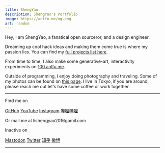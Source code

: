 ```yaml
---
title: ShengYao
description: ShengYao's Portfolio
image: https://antfu.me/og.png
art: random
---
```


Hey, I am ShengYao, a fanatical open sourceror, and a design engineer.

<!-- Working at {NuxtLabs}<br>
Creator of {Vitest} {Slidev} {VueUse} {UnoCSS} {Elk} {Type Challenges}<br>
Core team of {Vue} {Nuxt} {Vite}<br>
Maintaining {Shiki} {Twoslash} {ESLint Stylistic} -->

Dreaming up cool hack ideas and making them come true is where my passion lies. You can find my [full projects list here](/projects).

<!-- I give [talks](/talks) and write [blog posts](/posts) about open source, coding, tutorials, etc.
Occasionally, I also do coding live streams on [YouTube](https://www.youtube.com/anthonyfu7) and [哔哩哔哩](https://space.bilibili.com/668380). -->
From time to time, I also make some generative-art, interactivity experiments on [100.antfu.me](https://100.antfu.me/).

Outside of programming, I enjoy doing photography and traveling. Some of my photos can be found on [this page](/photos). I live in Tokyo, if you are around, please reach me out let's have some coffee or work together.

<div flex-auto />

---

Find me on

<p flex="~ gap-2 wrap" class="mt--2!">
  <a href="https://github.com/lsyzc" target="_blank"><span op75 i-simple-icons-github /> GitHub</a>
  <!-- <a href="https://bsky.app/profile/antfu.me" target="_blank"><span op75 i-ri-bluesky-fill /> Bluesky</a> -->
  <!-- <a href="https://www.threads.net/@antfu7" target="_blank"><span op75 i-ri-threads-line /> Threads</a> -->
  <!-- <a href="https://chat.antfu.me" target="_blank"><span op75 i-simple-icons-discord /> Discord Server</a> -->
  <a href="https://www.youtube.com/anthonyfu7" target="_blank"><span op75 i-simple-icons-youtube /> YouTube</a>
  <a href="https://www.instagram.com/antfu7" target="_blank"><span op75 i-simple-icons-instagram /> Instagram</a>
  <a href="https://space.bilibili.com/668380" target="_blank"><span op75 i-simple-icons-bilibili /> 哔哩哔哩</a>
  <!-- <a href="https://x.com/antfuzh" target="_blank"><span op75 i-ri-twitter-x-fill /> 中文推</a>
  <a href="https://x.com/antfujp" target="_blank"><span op75 i-ri-twitter-x-fill /> 日本語</a> -->
</p>

Or mail me at <span font-mono>lishengyao2016<span i-carbon-at/>gamil.com</span>

Inactive on <div flex="~ inline gap-2 wrap"><a href="https://elk.zone/m.webtoo.ls/@antfu" target="_blank"><span op75 i-simple-icons-mastodon/> Mastodon</a> <a href="https://x.com/antfu7" target="_blank"><span op75 i-ri-twitter-x-fill /> Twitter</a>
<a href="https://www.zhihu.com/" target="_blank"><span op75 i-simple-icons-zhihu /> 知乎</a>
<a href="https://weibo.com" target="_blank"><span op75 i-simple-icons-sinaweibo /> 微博</a></div>

---

<SponsorButtons />
